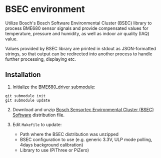 BSEC environment
================

Utilize Bosch's Bosch Software Environmental Cluster (BSEC) library to process BME680
sensor signals and provide compensated values for temperature, pressure and humidity,
as well as indoor air quality (IAQ) value.

Values provided by BSEC library are printed in stdout as JSON-formatted strings, so that
output can be redirected into another process to handle further processing, displaying etc.

Installation
------------

1. Initialize the [BME680_driver submodule](https://github.com/BoschSensortec/BME680_driver):

```
git submodule init
git submodule update
```

2. Download and unzip [Bosch Sensortec Environmental Cluster (BSEC) Software](https://www.bosch-sensortec.com/bst/products/all_products/bsec) distribution file.

3. Edit `Makefile` to update:
    - Path where the BSEC distribution was unzipped
    - BSEC configuration to use (e.g. generic 3.3V, ULP mode polling, 4days background calibration)
    - Library to use (PiThree or PiZero)
